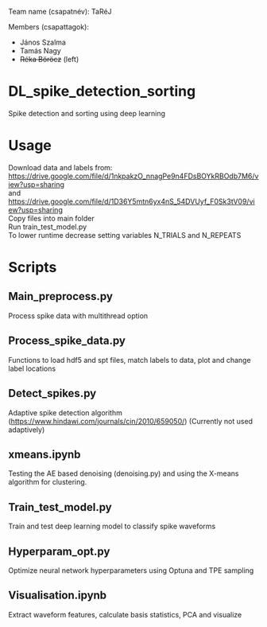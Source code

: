 Team name (csapatnév): TaRéJ

Members (csapattagok):
- János Szalma
- Tamás Nagy
- ~~Réka Böröcz~~ (left)

# DL_spike_detection_sorting
Spike detection and sorting using deep learning


# Usage

Download data and labels from:\
https://drive.google.com/file/d/1nkpakzO_nnagPe9n4FDsBOYkRBOdb7M6/view?usp=sharing \
and\
https://drive.google.com/file/d/1D36Y5mtn6yx4nS_54DVUyf_F0Sk3tV09/view?usp=sharing \
Copy files into main folder \
Run train_test_model.py \
To lower runtime decrease setting variables N_TRIALS and N_REPEATS


# Scripts

## Main_preprocess.py
Process spike data with multithread option

## Process_spike_data.py
Functions to load hdf5 and spt files, match labels to data, plot and change label locations

## Detect_spikes.py
Adaptive spike detection algorithm (https://www.hindawi.com/journals/cin/2010/659050/)
(Currently not used adaptively)

## xmeans.ipynb
Testing the AE based denoising (denoising.py) and using the X-means algorithm for clustering.

## Train_test_model.py
Train and test deep learning model to classify spike waveforms

## Hyperparam_opt.py
Optimize neural network hyperparameters using Optuna and TPE sampling

## Visualisation.ipynb
Extract waveform features, calculate basis statistics, PCA and visualize




